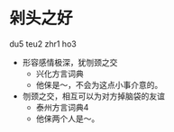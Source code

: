# 剁头之好
du5 teu2 zhr1 ho3
+ 形容感情极深，犹刎颈之交
  * 兴化方言词典
  - 他俫是～，不会为这点小事介意的。
+ 刎颈之交，相互可以为对方掉脑袋的友谊
  * 泰州方言词典4
  - 他俫两个人是～。
